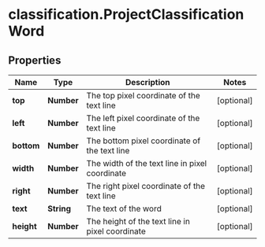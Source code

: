 # classification.ProjectClassificationWord

## Properties
Name | Type | Description | Notes
------------ | ------------- | ------------- | -------------
**top** | **Number** | The top pixel coordinate of the text line | [optional] 
**left** | **Number** | The left pixel coordinate of the text line | [optional] 
**bottom** | **Number** | The bottom pixel coordinate of the text line | [optional] 
**width** | **Number** | The width of the text line in pixel coordinate | [optional] 
**right** | **Number** | The right pixel coordinate of the text line | [optional] 
**text** | **String** | The text of the word | [optional] 
**height** | **Number** | The height of the text line in pixel coordinate | [optional] 


